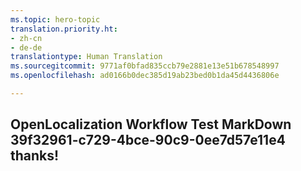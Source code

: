```yaml
---
ms.topic: hero-topic
translation.priority.ht:
- zh-cn
- de-de
translationtype: Human Translation
ms.sourcegitcommit: 9771af0bfad835ccb79e2881e13e51b678548997
ms.openlocfilehash: ad0166b0dec385d19ab23bed0b1da45d4436806e

---
```

## OpenLocalization Workflow Test MarkDown 39f32961-c729-4bce-90c9-0ee7d57e11e4 thanks!



<!--HONumber=Sep16_HO1-->


